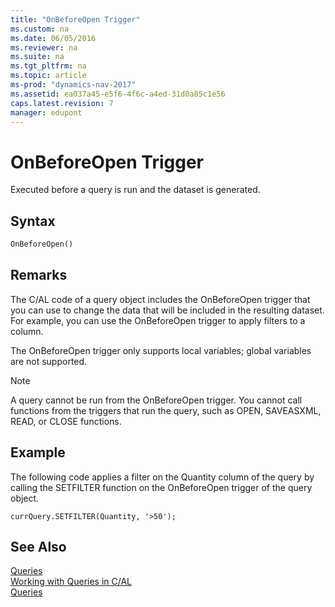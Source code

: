 ```yaml
---
title: "OnBeforeOpen Trigger"
ms.custom: na
ms.date: 06/05/2016
ms.reviewer: na
ms.suite: na
ms.tgt_pltfrm: na
ms.topic: article
ms-prod: "dynamics-nav-2017"
ms.assetid: ea037a45-e5f6-4f6c-a4ed-31d0a85c1e56
caps.latest.revision: 7
manager: edupont
---
```

# OnBeforeOpen Trigger
Executed before a query is run and the dataset is generated.  

## Syntax  

```vb  
OnBeforeOpen()  
```  

## Remarks  
 The C/AL code of a query object includes the OnBeforeOpen trigger that you can use to change the data that will be included in the resulting dataset. For example, you can use the OnBeforeOpen trigger to apply filters to a column.  

 The OnBeforeOpen trigger only supports local variables; global variables are not supported.  

> [!NOTE]  
>  A query cannot be run from the OnBeforeOpen trigger. You cannot call functions from the triggers that run the query, such as OPEN, SAVEASXML, READ, or CLOSE functions.  

## Example  
 The following code applies a filter on the Quantity column of the query by calling the SETFILTER function on the OnBeforeOpen trigger of the query object.  

```  
currQuery.SETFILTER(Quantity, '>50');  
```  

## See Also  
 [Queries](Queries.md)   
 [Working with Queries in C/AL](Working-with-Queries-in-C-AL.md)   
 [Queries](Queries.md)
